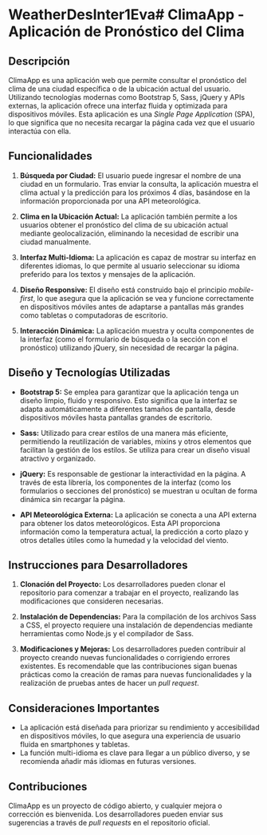 # WeatherDesInter1Eva# ClimaApp - Aplicación de Pronóstico del Clima

## Descripción

ClimaApp es una aplicación web que permite consultar el pronóstico del clima de una ciudad específica o de la ubicación actual del usuario. Utilizando tecnologías modernas como Bootstrap 5, Sass, jQuery y APIs externas, la aplicación ofrece una interfaz fluida y optimizada para dispositivos móviles. Esta aplicación es una *Single Page Application* (SPA), lo que significa que no necesita recargar la página cada vez que el usuario interactúa con ella.

## Funcionalidades

1. **Búsqueda por Ciudad:**
   El usuario puede ingresar el nombre de una ciudad en un formulario. Tras enviar la consulta, la aplicación muestra el clima actual y la predicción para los próximos 4 días, basándose en la información proporcionada por una API meteorológica.

2. **Clima en la Ubicación Actual:**
   La aplicación también permite a los usuarios obtener el pronóstico del clima de su ubicación actual mediante geolocalización, eliminando la necesidad de escribir una ciudad manualmente.

3. **Interfaz Multi-Idioma:**
   La aplicación es capaz de mostrar su interfaz en diferentes idiomas, lo que permite al usuario seleccionar su idioma preferido para los textos y mensajes de la aplicación.

4. **Diseño Responsive:**
   El diseño está construido bajo el principio *mobile-first*, lo que asegura que la aplicación se vea y funcione correctamente en dispositivos móviles antes de adaptarse a pantallas más grandes como tabletas o computadoras de escritorio.

5. **Interacción Dinámica:**
   La aplicación muestra y oculta componentes de la interfaz (como el formulario de búsqueda o la sección con el pronóstico) utilizando jQuery, sin necesidad de recargar la página.

## Diseño y Tecnologías Utilizadas

- **Bootstrap 5:** Se emplea para garantizar que la aplicación tenga un diseño limpio, fluido y responsivo. Esto significa que la interfaz se adapta automáticamente a diferentes tamaños de pantalla, desde dispositivos móviles hasta pantallas grandes de escritorio.
  
- **Sass:** Utilizado para crear estilos de una manera más eficiente, permitiendo la reutilización de variables, mixins y otros elementos que facilitan la gestión de los estilos. Se utiliza para crear un diseño visual atractivo y organizado.

- **jQuery:** Es responsable de gestionar la interactividad en la página. A través de esta librería, los componentes de la interfaz (como los formularios o secciones del pronóstico) se muestran u ocultan de forma dinámica sin recargar la página.

- **API Meteorológica Externa:** La aplicación se conecta a una API externa para obtener los datos meteorológicos. Esta API proporciona información como la temperatura actual, la predicción a corto plazo y otros detalles útiles como la humedad y la velocidad del viento.

## Instrucciones para Desarrolladores

1. **Clonación del Proyecto:** 
   Los desarrolladores pueden clonar el repositorio para comenzar a trabajar en el proyecto, realizando las modificaciones que consideren necesarias.

2. **Instalación de Dependencias:**
   Para la compilación de los archivos Sass a CSS, el proyecto requiere una instalación de dependencias mediante herramientas como Node.js y el compilador de Sass.

3. **Modificaciones y Mejoras:**
   Los desarrolladores pueden contribuir al proyecto creando nuevas funcionalidades o corrigiendo errores existentes. Es recomendable que las contribuciones sigan buenas prácticas como la creación de ramas para nuevas funcionalidades y la realización de pruebas antes de hacer un *pull request*.

## Consideraciones Importantes

- La aplicación está diseñada para priorizar su rendimiento y accesibilidad en dispositivos móviles, lo que asegura una experiencia de usuario fluida en smartphones y tabletas.
- La función multi-idioma es clave para llegar a un público diverso, y se recomienda añadir más idiomas en futuras versiones.

## Contribuciones

ClimaApp es un proyecto de código abierto, y cualquier mejora o corrección es bienvenida. Los desarrolladores pueden enviar sus sugerencias a través de *pull requests* en el repositorio oficial.
